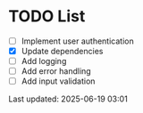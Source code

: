 # TODO List

- [ ] Implement user authentication
- [x] Update dependencies
- [ ] Add logging
- [ ] Add error handling
- [ ] Add input validation

Last updated: 2025-06-19 03:01
